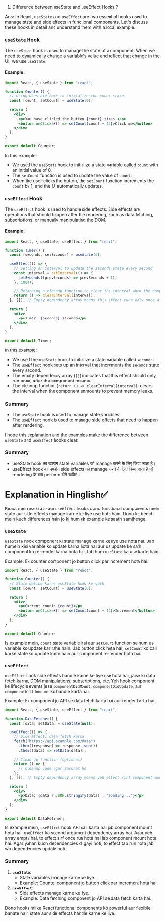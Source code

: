 1. Difference between useState and useEffect Hooks ?

Ans: In React, `useState` and `useEffect` are two essential hooks used to manage state and side effects in functional components. Let's discuss these hooks in detail and understand them with a local example.

### `useState` Hook

The `useState` hook is used to manage the state of a component. When we need to dynamically change a variable's value and reflect that change in the UI, we use `useState`.

#### Example:

```jsx
import React, { useState } from "react";

function Counter() {
  // Using useState hook to initialize the count state
  const [count, setCount] = useState(0);

  return (
    <div>
      <p>You have clicked the button {count} times.</p>
      <button onClick={() => setCount(count + 1)}>Click me</button>
    </div>
  );
}

export default Counter;
```

In this example:

- We used the `useState` hook to initialize a state variable called `count` with an initial value of 0.
- The `setCount` function is used to update the value of `count`.
- When the user clicks the button, the `setCount` function increments the `count` by 1, and the UI automatically updates.

### `useEffect` Hook

The `useEffect` hook is used to handle side effects. Side effects are operations that should happen after the rendering, such as data fetching, subscriptions, or manually manipulating the DOM.

#### Example:

```jsx
import React, { useState, useEffect } from "react";

function Timer() {
  const [seconds, setSeconds] = useState(0);

  useEffect(() => {
    // Setting an interval to update the seconds state every second
    const interval = setInterval(() => {
      setSeconds((prevSeconds) => prevSeconds + 1);
    }, 1000);

    // Returning a cleanup function to clear the interval when the component unmounts
    return () => clearInterval(interval);
  }, []); // Empty dependency array means this effect runs only once after the initial render

  return (
    <div>
      <p>Timer: {seconds} seconds</p>
    </div>
  );
}

export default Timer;
```

In this example:

- We used the `useState` hook to initialize a state variable called `seconds`.
- The `useEffect` hook sets up an interval that increments the `seconds` state every second.
- The empty dependency array (`[]`) indicates that this effect should only run once, after the component mounts.
- The cleanup function (`return () => clearInterval(interval)`) clears the interval when the component unmounts to prevent memory leaks.

### Summary

- The `useState` hook is used to manage state variables.
- The `useEffect` hook is used to manage side effects that need to happen after rendering.

I hope this explanation and the examples make the difference between `useState` and `useEffect` hooks clear.

### Summary

- useState hook का उपयोग state variables को manage करने के लिए किया जाता है।
- useEffect hook का उपयोग side effects को manage करने के लिए किया जाता है जो rendering के बाद perform होने चाहिए।

# Explanation in Hinglish✅

React mein `useState` aur `useEffect` hooks dono functional components mein state aur side effects manage karne ke liye use hote hain. Dono ke beech mein kuch differences hain jo ki hum ek example ke saath samjhenge.

### `useState`

`useState` hook component ki state manage karne ke liye use hota hai. Jab humein kisi variable ko update karna hota hai aur us update ke sath component ko re-render karna hota hai, tab hum `useState` ka use karte hain.

Example: Ek counter component jo button click par increment hota hai.

```jsx
import React, { useState } from "react";

function Counter() {
  // State define karna useState hook ke sath
  const [count, setCount] = useState(0);

  return (
    <div>
      <p>Current count: {count}</p>
      <button onClick={() => setCount(count + 1)}>Increment</button>
    </div>
  );
}

export default Counter;
```

Is example mein, `count` state variable hai aur `setCount` function se hum us variable ko update kar rahe hain. Jab button click hota hai, `setCount` ko call karke state ko update karte hain aur component re-render hota hai.

### `useEffect`

`useEffect` hook side effects handle karne ke liye use hota hai, jaise ki data fetch karna, DOM manipulations, subscriptions, etc. Yeh hook component ke lifecycle events jese `componentDidMount`, `componentDidUpdate`, aur `componentWillUnmount` ko handle karta hai.

Example: Ek component jo API se data fetch karta hai aur render karta hai.

```jsx
import React, { useState, useEffect } from "react";

function DataFetcher() {
  const [data, setData] = useState(null);

  useEffect(() => {
    // Side effect: data fetch karna
    fetch("https://api.example.com/data")
      .then((response) => response.json())
      .then((data) => setData(data));

    // Clean up function (optional)
    return () => {
      // Cleanup code agar zarurat ho
    };
  }, []); // Empty dependency array means yeh effect sirf component mount hone par run hoga

  return (
    <div>
      <p>Data: {data ? JSON.stringify(data) : "Loading..."}</p>
    </div>
  );
}

export default DataFetcher;
```

Is example mein, `useEffect` hook API call karta hai jab component mount hota hai. `useEffect` ka second argument dependency array hai. Agar yeh array empty hai, to effect sirf once run hota hai jab component mount hota hai. Agar yahan kuch dependencies di gayi hoti, to effect tab run hota jab wo dependencies update hoti.

### Summary

1. **`useState`**:
   - State variables manage karne ke liye.
   - Example: Counter component jo button click par increment hota hai.
2. **`useEffect`**:
   - Side effects manage karne ke liye.
   - Example: Data fetching component jo API se data fetch karta hai.

Dono hooks milke React functional components ko powerful aur flexible banate hain state aur side effects handle karne ke liye.
